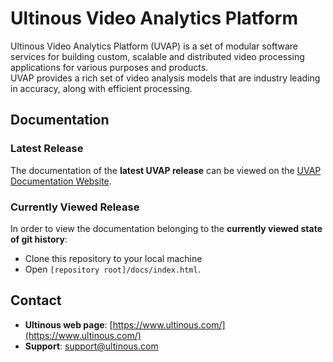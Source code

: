 # Ultinous Video Analytics Platform

Ultinous Video Analytics Platform (UVAP) is a set of modular software services 
for building custom, scalable and distributed video processing applications for 
various purposes and products.  
UVAP provides a rich set of video analysis models that are industry leading in 
accuracy, along with efficient processing.  

## Documentation
### Latest Release
The documentation of the **latest UVAP release** can be viewed
on the [UVAP Documentation Website](http://docs.ultinous.com/uvap).
### Currently Viewed Release
In order to view the documentation belonging to the **currently viewed state of git history**:
* Clone this repository to your local machine
* Open `[repository root]/docs/index.html`.
## Contact

* __Ultinous web page__: [https://www.ultinous.com/](https://www.ultinous.com/)
* __Support__: support@ultinous.com
